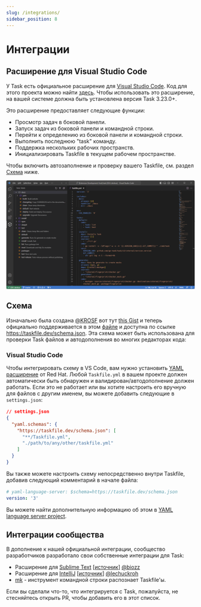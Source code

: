 ```yaml
---
slug: /integrations/
sidebar_position: 8
---
```


# Интеграции

## Расширение для Visual Studio Code

У Task есть официальное расширение для [Visual Studio Code](https://marketplace.visualstudio.com/items?itemName=task.vscode-task). Код для этого проекта можно найти [здесь](https://github.com/go-task/vscode-task). Чтобы использовать это расширение, на вашей системе должна быть установлена версия Task 3.23.0+.

Это расширение предоставляет следующие функции:

- Просмотр задач в боковой панели.
- Запуск задач из боковой панели и командной строки.
- Перейти к определению из боковой панели и командной строки.
- Выполнить последнюю "task" команду.
- Поддержка нескольких рабочих пространств.
- Инициализировать Taskfile в текущем рабочем пространстве.

Чтобы включить автозаполнение и проверку вашего Taskfile, см. раздел [Схема](#schema) ниже.

![Task for Visual Studio Code](https://github.com/go-task/vscode-task/blob/main/res/preview.png?raw=true)

## Схема

Изначально была создана [@KROSF](https://github.com/KROSF) вот тут [this Gist](https://gist.github.com/KROSF/c5435acf590acd632f71bb720f685895) и теперь официально поддерживается в этом [файле](https://github.com/newrelic-forks/task/blob/main/docs/static/schema.json) и доступна по ссылке https://taskfile.dev/schema.json. Эта схема может быть использована для проверки Task файлов и автодополнения во многих редакторах кода:

### Visual Studio Code

Чтобы интегрировать схему в VS Code, вам нужно установить [YAML расширение](https://marketplace.visualstudio.com/items?itemName=redhat.vscode-yaml) от Red Hat. Любой `Taskfile.yml` в вашем проекте должен автоматически быть обнаружен и валидирован/автодополнение должен работать. Если это не работает или вы хотите настроить его вручную для файлов с другим именем, вы можете добавить следующие в `settings.json`:

```json
// settings.json
{
  "yaml.schemas": {
    "https://taskfile.dev/schema.json": [
      "**/Taskfile.yml",
      "./path/to/any/other/taskfile.yml"
    ]
  }
}
```

Вы также можете настроить схему непосредственно внутри Taskfile, добавив следующий комментарий в начале файла:

```yaml
# yaml-language-server: $schema=https://taskfile.dev/schema.json
version: '3'
```

Вы можете найти дополнительную информацию об этом в [YAML language server project](https://github.com/redhat-developer/yaml-language-server).

## Интеграции сообщества

В дополнение к нашей официальной интеграции, сообщество разработчиков разработало свои собственные интеграции для Task:

- Расширение для [Sublime Text](https://packagecontrol.io/packages/Taskfile) [[источник](https://github.com/biozz/sublime-taskfile)] [@biozz](https://github.com/biozz)
- Расширение для [IntelliJ](https://plugins.jetbrains.com/plugin/17058-taskfile) [[источник](https://github.com/lechuckroh/task-intellij-plugin)] [@lechuckroh](https://github.com/lechuckroh)
- [mk](https://github.com/pycontribs/mk) - инструмент командной строки распознает Taskfile'ы.

Если вы сделали что-то, что интегрируется с Task, пожалуйста, не стесняйтесь открыть PR, чтобы добавить его в этот список.
